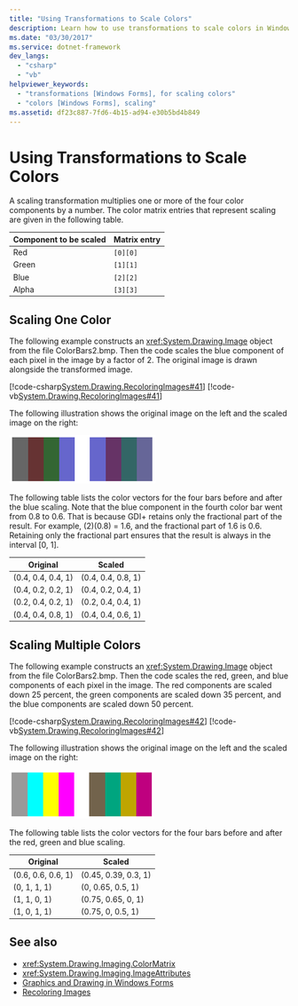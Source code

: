 ```yaml
---
title: "Using Transformations to Scale Colors"
description: Learn how to use transformations to scale colors in Windows Forms with code examples for scaling one or multiple colors.
ms.date: "03/30/2017"
ms.service: dotnet-framework
dev_langs:
  - "csharp"
  - "vb"
helpviewer_keywords:
  - "transformations [Windows Forms], for scaling colors"
  - "colors [Windows Forms], scaling"
ms.assetid: df23c887-7fd6-4b15-ad94-e30b5bd4b849
---
```

# Using Transformations to Scale Colors

A scaling transformation multiplies one or more of the four color components by a number. The color matrix entries that represent scaling are given in the following table.

|Component to be scaled|Matrix entry|
|----------------------------|------------------|
|Red|`[0][0]`|
|Green|`[1][1]`|
|Blue|`[2][2]`|
|Alpha|`[3][3]`|

## Scaling One Color

The following example constructs an <xref:System.Drawing.Image> object from the file ColorBars2.bmp. Then the code scales the blue component of each pixel in the image by a factor of 2. The original image is drawn alongside the transformed image.

[!code-csharp[System.Drawing.RecoloringImages#41](~/samples/snippets/csharp/VS_Snippets_Winforms/System.Drawing.RecoloringImages/CS/Class1.cs#41)]
[!code-vb[System.Drawing.RecoloringImages#41](~/samples/snippets/visualbasic/VS_Snippets_Winforms/System.Drawing.RecoloringImages/VB/Class1.vb#41)]

The following illustration shows the original image on the left and the scaled image on the right:

![Screenshot that compares the original and scaled colors.](./media/using-transformations-to-scale-colors/four-bar-scale-one-color.png)

The following table lists the color vectors for the four bars before and after the blue scaling. Note that the blue component in the fourth color bar went from 0.8 to 0.6. That is because GDI+ retains only the fractional part of the result. For example, (2)(0.8) = 1.6, and the fractional part of 1.6 is 0.6. Retaining only the fractional part ensures that the result is always in the interval [0, 1].

|Original|Scaled|
|--------------|------------|
|(0.4, 0.4, 0.4, 1)|(0.4, 0.4, 0.8, 1)|
|(0.4, 0.2, 0.2, 1)|(0.4, 0.2, 0.4, 1)|
|(0.2, 0.4, 0.2, 1)|(0.2, 0.4, 0.4, 1)|
|(0.4, 0.4, 0.8, 1)|(0.4, 0.4, 0.6, 1)|

## Scaling Multiple Colors

The following example constructs an <xref:System.Drawing.Image> object from the file ColorBars2.bmp. Then the code scales the red, green, and blue components of each pixel in the image. The red components are scaled down 25 percent, the green components are scaled down 35 percent, and the blue components are scaled down 50 percent.

[!code-csharp[System.Drawing.RecoloringImages#42](~/samples/snippets/csharp/VS_Snippets_Winforms/System.Drawing.RecoloringImages/CS/Class1.cs#42)]
[!code-vb[System.Drawing.RecoloringImages#42](~/samples/snippets/visualbasic/VS_Snippets_Winforms/System.Drawing.RecoloringImages/VB/Class1.vb#42)]

The following illustration shows the original image on the left and the scaled image on the right:

![Screenshot that compares the original and scaled red, green, and blue components.](./media/using-transformations-to-scale-colors/four-bar-scale-multiple-colors.png)

The following table lists the color vectors for the four bars before and after the red, green and blue scaling.

|Original|Scaled|
|--------------|------------|
|(0.6, 0.6, 0.6, 1)|(0.45, 0.39, 0.3, 1)|
|(0, 1, 1, 1)|(0, 0.65, 0.5, 1)|
|(1, 1, 0, 1)|(0.75, 0.65, 0, 1)|
|(1, 0, 1, 1)|(0.75, 0, 0.5, 1)|

## See also

- <xref:System.Drawing.Imaging.ColorMatrix>
- <xref:System.Drawing.Imaging.ImageAttributes>
- [Graphics and Drawing in Windows Forms](graphics-and-drawing-in-windows-forms.md)
- [Recoloring Images](recoloring-images.md)
